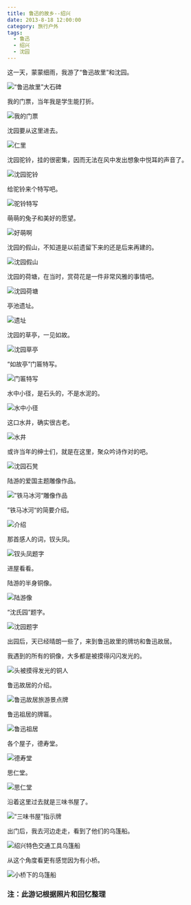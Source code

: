```yaml
---
title: 鲁迅的故乡--绍兴
date: 2013-8-18 12:00:00
category: 旅行户外
tags:
  - 鲁迅
  - 绍兴
  - 沈园
---
```


这一天，蒙蒙细雨，我游了“鲁迅故里”和沈园。

![“鲁迅故里”大石碑](鲁迅的故乡--绍兴/1.jpg)

<!--more-->

我的门票，当年我是学生能打折。

![我的门票](鲁迅的故乡--绍兴/13.jpg)

沈园要从这里进去。

![仁里](鲁迅的故乡--绍兴/11.jpg)


沈园驼铃，挂的很密集，因而无法在风中发出想象中悦耳的声音了。

![沈园驼铃](鲁迅的故乡--绍兴/14.jpg)

给驼铃来个特写吧。

![驼铃特写](鲁迅的故乡--绍兴/24.jpg)

萌萌的兔子和美好的愿望。

![好萌啊](鲁迅的故乡--绍兴/25.jpg)

沈园的假山，不知道是以前遗留下来的还是后来再建的。

![沈园假山](鲁迅的故乡--绍兴/15.jpg)

沈园的荷塘，在当时，赏荷花是一件非常风雅的事情吧。

![沈园荷塘](鲁迅的故乡--绍兴/16.jpg)

亭池遗址。

![遗址](鲁迅的故乡--绍兴/28.jpg)

沈园的草亭，一见如故。

![沈园草亭](鲁迅的故乡--绍兴/17.jpg)

“如故亭”门匾特写。

![门匾特写](鲁迅的故乡--绍兴/18.jpg)

水中小径，是石头的，不是水泥的。

![水中小径](鲁迅的故乡--绍兴/26.jpg)

这口水井，确实很古老。

![水井](鲁迅的故乡--绍兴/29.jpg)

或许当年的绅士们，就是在这里，聚众吟诗作对的吧。

![沈园石凳](鲁迅的故乡--绍兴/19.jpg)

陆游的爱国主题雕像作品。

![”铁马冰河“雕像作品](鲁迅的故乡--绍兴/20.jpg)

”铁马冰河“的简要介绍。

![介绍](鲁迅的故乡--绍兴/21.jpg)

那首感人的词，钗头凤。

![钗头凤题字](鲁迅的故乡--绍兴/27.jpg)


进屋看看。

陆游的半身铜像。

![陆游像](鲁迅的故乡--绍兴/22.jpg)

“沈氏园”题字。

![沈园题字](鲁迅的故乡--绍兴/23.jpg)


出园后，天已经晴朗一些了，来到鲁迅故里的牌坊和鲁迅故居。

我遇到的所有的铜像，大多都是被摸得闪闪发光的。

![头被摸得发光的铜人](鲁迅的故乡--绍兴/2.jpg)

鲁迅故居的介绍。

![鲁迅故居旅游景点牌](鲁迅的故乡--绍兴/12.jpg)

鲁迅祖居的牌匾。

![鲁迅祖居](鲁迅的故乡--绍兴/3.jpg)

各个屋子，德寿堂。

![德寿堂](鲁迅的故乡--绍兴/4.jpg)

思仁堂。

![思仁堂](鲁迅的故乡--绍兴/7.jpg)

沿着这里过去就是三味书屋了。

![“三味书屋”指示牌](鲁迅的故乡--绍兴/8.jpg)

出门后，我去河边走走，看到了他们的乌篷船。

![绍兴特色交通工具乌篷船](鲁迅的故乡--绍兴/9.jpg)

从这个角度看更有感觉因为有小桥。

![小桥下的乌篷船](鲁迅的故乡--绍兴/10.jpg)


### 注：此游记根据照片和回忆整理
